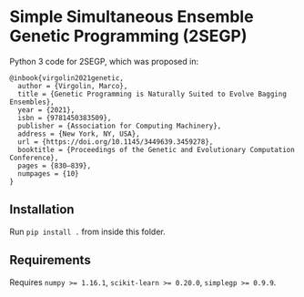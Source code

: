 # Simple Simultaneous Ensemble Genetic Programming (2SEGP)
Python 3 code for 2SEGP, which was proposed in:

```
@inbook{virgolin2021genetic,
  author = {Virgolin, Marco},
  title = {Genetic Programming is Naturally Suited to Evolve Bagging Ensembles},
  year = {2021},
  isbn = {9781450383509},
  publisher = {Association for Computing Machinery},
  address = {New York, NY, USA},
  url = {https://doi.org/10.1145/3449639.3459278},
  booktitle = {Proceedings of the Genetic and Evolutionary Computation Conference},
  pages = {830–839},
  numpages = {10}
}
```

## Installation
Run `pip install .` from inside this folder.

## Requirements
Requires `numpy >= 1.16.1`, `scikit-learn >= 0.20.0`, `simplegp >= 0.9.9`.
